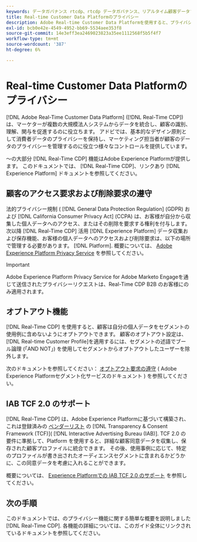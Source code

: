 ```yaml
---
keywords: データガバナンス rtcdp、rtcdp データガバナンス、リアルタイム顧客データプロファイルデータガバナンス、プライバシー rtcdp、rtcdp プライバシー
title: Real-time Customer Data Platformのプライバシー
description: Adobe Real-time Customer Data Platformを使用すると、プライバシー規制に準拠したデータ操作を維持するプロセスを合理化できます。
exl-id: bcb0e42e-4549-4952-bb69-5534aee353f8
source-git-commit: 14e3eff3ea2469023823a35ee1112568f5b5f4f7
workflow-type: tm+mt
source-wordcount: '387'
ht-degree: 6%

---
```


# Real-time Customer Data Platformのプライバシー

[!DNL Adobe Real-Time Customer Data Platform] ([!DNL Real-Time CDP]) は、マーケターが複数の大規模法人システムからデータを統合し、顧客の識別、理解、関与を促進するのに役立ちます。 アドビでは、基本的なデザイン原則として消費者データのプライバシーを保持し、マーケティング担当者が顧客のデータのプライバシーを管理するのに役立つ様々なコントロールを提供しています。

～の大部分 [!DNL Real-Time CDP] 機能はAdobe Experience Platformが提供します。 このドキュメントでは、 [!DNL Real-Time CDP]、リンクあり [!DNL Experience Platform] ドキュメントを参照してください。

## 顧客のアクセス要求および削除要求の遵守

法的プライバシー規制 ( [!DNL General Data Protection Regulation] (GDPR) および [!DNL California Consumer Privacy Act] (CCPA) は、お客様が自分から収集した個人データへのアクセス、またはその削除を要求する権利を付与します。 次以降 [!DNL Real-Time CDP] 活用 [!DNL Experience Platform] データ収集および保存機能、お客様の個人データへのアクセスおよび削除要求は、以下の場所で管理する必要があります。 [!DNL Platform]. 概要については、 [Adobe Experience Platform Privacy Service](../../privacy-service/home.md) を参照してください。

>[!IMPORTANT]
>
> Adobe Experience Platform Privacy Service for Adobe Marketo Engageを通じて送信されたプライバシーリクエストは、Real-Time CDP B2B のお客様にのみ適用されます。

## オプトアウト機能

[!DNL Real-Time CDP] を使用すると、顧客は自分の個人データをセグメントの使用例に含めないようにオプトアウトできます。 顧客のオプトアウト設定は、 [!DNL Real-time Customer Profile]を適用するには、セグメントの述語でブール論理 (「AND NOT」) を使用してセグメントからオプトアウトしたユーザーを除外します。

次のドキュメントを参照してください： [オプトアウト要求の遵守](../../segmentation/consents.md) ( Adobe Experience Platformセグメント化サービスのドキュメント ) を参照してください。

## IAB TCF 2.0 のサポート

[!DNL Real-Time CDP] は、Adobe Experience Platformに基づいて構築され、これは登録済みの [ベンダーリスト](https://iabeurope.eu/vendor-list-tcf-v2-0/) の [!DNL Transparency & Consent Framework (TCF)]( [!DNL Interactive Advertising Bureau (IAB)]. TCF 2.0 の要件に準拠して、Platform を使用すると、詳細な顧客同意データを収集し、保存された顧客プロファイルに統合できます。 その後、使用事例に応じて、特定のプロファイルが書き出されたオーディエンスセグメントに含まれるかどうかに、この同意データを考慮に入れることができます。

概要については、 [Experience Platformでの IAB TCF 2.0 のサポート](../../landing/governance-privacy-security/consent/iab/overview.md) を参照してください。

## 次の手順

このドキュメントでは、のプライバシー機能に関する簡単な概要を説明しました [!DNL Real-Time CDP]. 各機能の詳細については、このガイド全体にリンクされているドキュメントを参照してください。
